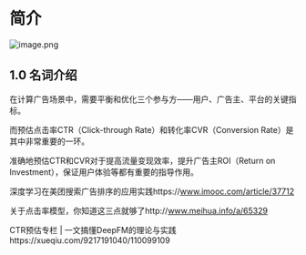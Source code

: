 # 简介

![image.png](https://upload-images.jianshu.io/upload_images/7548839-036600bfa649d6fb.png?imageMogr2/auto-orient/strip%7CimageView2/2/w/1240)

## 1.0 名词介绍
在计算广告场景中，需要平衡和优化三个参与方——用户、广告主、平台的关键指标。

而预估点击率CTR（Click-through Rate）和转化率CVR（Conversion Rate）是其中非常重要的一环。

准确地预估CTR和CVR对于提高流量变现效率，提升广告主ROI（Return on Investment），保证用户体验等都有重要的指导作用。

深度学习在美团搜索广告排序的应用实践https://www.imooc.com/article/37712


关于点击率模型，你知道这三点就够了http://www.meihua.info/a/65329

CTR预估专栏 | 一文搞懂DeepFM的理论与实践https://xueqiu.com/9217191040/110099109
